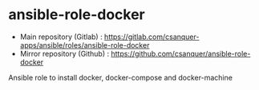 ansible-role-docker
===================

* Main repository (Gitlab) : https://gitlab.com/csanquer-apps/ansible/roles/ansible-role-docker
* Mirror repository (Github) : https://github.com/csanquer/ansible-role-docker

Ansible role to install docker, docker-compose and docker-machine
